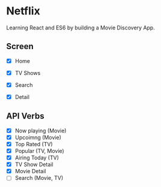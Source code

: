 # Netflix

Learning React and ES6 by building a Movie Discovery App.

## Screen

- [x] Home
- [x] TV Shows
- [x] Search
- [x] Detail


## API Verbs

- [x] Now playing (Movie)
- [x] Upcoimng (Movie) 
- [x] Top Rated (TV)
- [x] Popular (TV, Movie)
- [x] Airing Today (TV)
- [x] TV Show Detail
- [x] Movie Detail
- [ ] Search (Movie, TV)